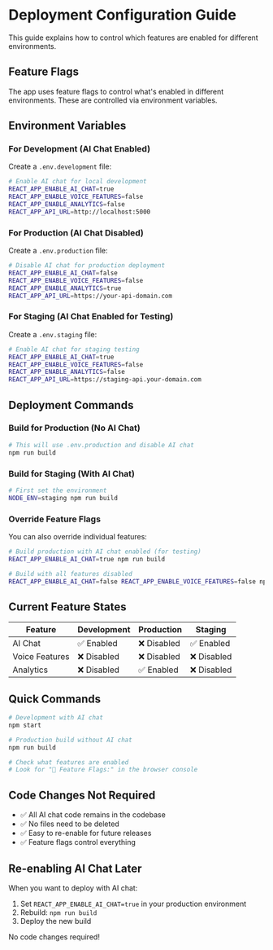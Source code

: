 # Deployment Configuration Guide

This guide explains how to control which features are enabled for different environments.

## Feature Flags

The app uses feature flags to control what's enabled in different environments. These are controlled via environment variables.

## Environment Variables

### For Development (AI Chat Enabled)
Create a `.env.development` file:
```bash
# Enable AI chat for local development
REACT_APP_ENABLE_AI_CHAT=true
REACT_APP_ENABLE_VOICE_FEATURES=false
REACT_APP_ENABLE_ANALYTICS=false
REACT_APP_API_URL=http://localhost:5000
```

### For Production (AI Chat Disabled)
Create a `.env.production` file:
```bash
# Disable AI chat for production deployment
REACT_APP_ENABLE_AI_CHAT=false
REACT_APP_ENABLE_VOICE_FEATURES=false
REACT_APP_ENABLE_ANALYTICS=true
REACT_APP_API_URL=https://your-api-domain.com
```

### For Staging (AI Chat Enabled for Testing)
Create a `.env.staging` file:
```bash
# Enable AI chat for staging testing
REACT_APP_ENABLE_AI_CHAT=true
REACT_APP_ENABLE_VOICE_FEATURES=false
REACT_APP_ENABLE_ANALYTICS=false
REACT_APP_API_URL=https://staging-api.your-domain.com
```

## Deployment Commands

### Build for Production (No AI Chat)
```bash
# This will use .env.production and disable AI chat
npm run build
```

### Build for Staging (With AI Chat)
```bash
# First set the environment
NODE_ENV=staging npm run build
```

### Override Feature Flags
You can also override individual features:
```bash
# Build production with AI chat enabled (for testing)
REACT_APP_ENABLE_AI_CHAT=true npm run build

# Build with all features disabled
REACT_APP_ENABLE_AI_CHAT=false REACT_APP_ENABLE_VOICE_FEATURES=false npm run build
```

## Current Feature States

| Feature | Development | Production | Staging |
|---------|------------|------------|---------|
| AI Chat | ✅ Enabled | ❌ Disabled | ✅ Enabled |
| Voice Features | ❌ Disabled | ❌ Disabled | ❌ Disabled |
| Analytics | ❌ Disabled | ✅ Enabled | ❌ Disabled |

## Quick Commands

```bash
# Development with AI chat
npm start

# Production build without AI chat
npm run build

# Check what features are enabled
# Look for "🚀 Feature Flags:" in the browser console
```

## Code Changes Not Required

- ✅ All AI chat code remains in the codebase
- ✅ No files need to be deleted
- ✅ Easy to re-enable for future releases
- ✅ Feature flags control everything

## Re-enabling AI Chat Later

When you want to deploy with AI chat:

1. Set `REACT_APP_ENABLE_AI_CHAT=true` in your production environment
2. Rebuild: `npm run build`
3. Deploy the new build

No code changes required!

